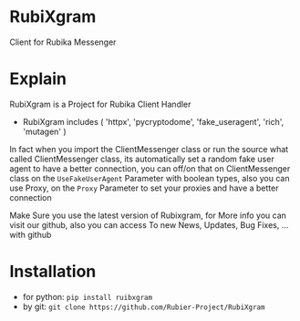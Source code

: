 # RubiXgram
Client for Rubika Messenger


# Explain

RubiXgram is a Project for Rubika Client Handler
+ RubiXgram includes ( 'httpx', 'pycryptodome', 'fake_useragent', 'rich', 'mutagen' )

In fact when you import the ClientMessenger class or
    run the source what called ClientMessenger class, its automatically set a
        random fake user agent to have a better connection, you can off/on that on ClientMessenger class on the
            `UseFakeUserAgent` Parameter with boolean types, also you can use Proxy, on the `Proxy` Parameter to set your proxies and have a better connection
        

Make Sure you use the latest version of Rubixgram, for
More info you can visit our github, also you can access
To new News, Updates, Bug Fixes, ... with github

# Installation
+ for python:
      `pip install ruibxgram`
+ by git:
      `git clone https://github.com/Rubier-Project/RubiXgram`
